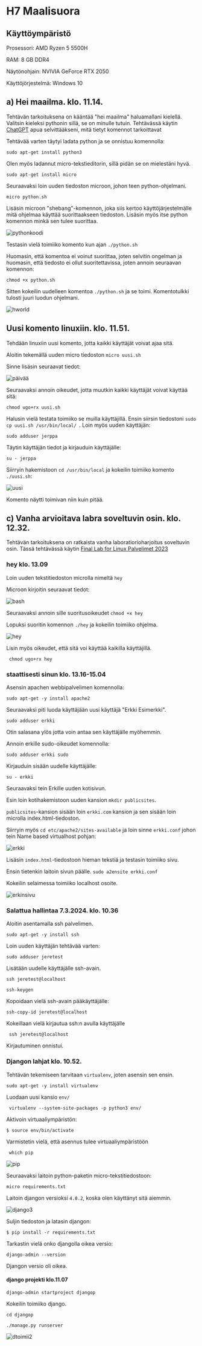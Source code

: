 # H7 Maalisuora

## Käyttöympäristö

Prosessori: AMD Ryzen 5 5500H

RAM: 8 GB DDR4

Näytönohjain: NVIVIA GeForce RTX 2050

Käyttöjörjestelmä: Windows 10

## a) Hei maailma. klo. 11.14.

Tehtävän tarkoituksena on kääntää "hei maailma" haluamallani kielellä. Valitsin kieleksi pythonin sillä, se on minulle tutuin. Tehtävässä käytin [ChatGPT](https://chat.openai.com/) apua selvittääkseni, mitä tietyt komennot tarkoittavat

Tehtävää varten täytyi ladata python ja se onnistuu komennolla:

    sudo apt-get install python3

Olen myös ladannut micro-tekstieditorin, sillä pidän se on mielestäni hyvä. 

    sudo apt-get install micro

Seuraavaksi loin uuden tiedoston microon, johon teen python-ohjelmani. 

    micro python.sh

Lisäsin microon "shebang"-komennon, joka siis kertoo käyttöjärjestelmälle mitä ohjelmaa käyttää suorittaakseen tiedoston. Lisäsin myös itse python komennon minkä sen tulee suorittaa. 

![pythonkoodi](Photos/pythonkoodi.png) 

Testasin vielä toimiiko komento kun ajan `./python.sh`

Huomasin, että komentoa ei voinut suorittaa, joten selvitin ongelman ja huomasin, että tiedosto ei ollut suoritettavissa, joten annoin seuraavan komennon:

    chmod +x python.sh

Sitten kokeilin uudelleen komentoa `./python.sh` ja se toimi. Komentotulkki tulosti juuri luodun ohjelmani. 

![hworld](Photos/hworld.png) 

## Uusi komento linuxiin. klo. 11.51.

Tehdään linuxiin uusi komento, jotta kaikki käyttäjät voivat ajaa sitä.

Aloitin tekemällä uuden micro tiedoston `micro uusi.sh`

Sinne lisäsin seuraavat tiedot:

![päivää](Photos/päivää.png) 

Seuraavaksi annoin oikeudet, jotta muutkin kaikki käyttäjät voivat käyttää sitä:

    chmod ugo+rx uusi.sh

Halusin vielä testata toimiiko se muilla käyttäjillä. Ensin siirsin tiedostoni `sudo cp uusi.sh /usr/bin/local/ `. Loin myös uuden käyttäjän:

    sudo adduser jerppa

Täytin käyttäjän tiedot ja kirjauduin käyttäjälle: 

    su - jerppa

Siirryin hakemistoon `cd /usr/bin/local` ja kokeilin toimiiko komento `./uusi.sh`:

![uusi](Photos/uusi.png) 

Komento näytti toimivan niin kuin pitää. 

## c) Vanha arvioitava labra soveltuvin osin. klo. 12.32.

Tehtävän tarkoituksena on ratkaista vanha laboratiorioharjoitus soveltuvin osin. Tässä tehtävässä käytin [Final Lab for Linux Palvelimet 2023](https://terokarvinen.com/2023/linux-palvelimet-2023-arvioitava-laboratorioharjoitus/?fromSearch=laboratorioharjoitus)

### hey klo. 13.09

Loin uuden tekstitiedoston microlla nimeltä `hey`

Microon kirjoitin seuraavat tiedot:

![bash](Photos/bash.png) 

Seuraavaksi annoin sille suoritusoikeudet `chmod +x hey`

Lopuksi suoritin komennon `./hey` ja kokeilin toimiiko ohjelma. 

![hey](Photos/hey.png) 

Lisin myös oikeudet, että sitä voi käyttää kaikilla käyttäjillä.

     chmod ugo+rx hey

### staattisesti sinun klo. 13.16-15.04

Asensin apachen webbipalvelimen komennolla:

    sudo apt-get -y install apache2

Seuraavaksi piti luoda käyttäjään uusi käyttäjä "Erkki Esimerkki". 

    sudo adduser erkki

Otin salasana ylös jotta voin antaa sen käyttäjälle myöhemmin.

Annoin erkille sudo-oikeudet komennolla:

    sudo adduser erkki sudo

Kirjauduin sisään uudelle käyttäjälle:

    su - erkki

Seuraavaksi tein Erkille uuden kotisivun.

Esin loin kotihakemistoon uuden kansion `mkdir publicsites`.

`publicsites`-kansion sisään loin `erkki.com` kansion ja sen sisään loin microlla index.html-tiedoston.

Siirryin myös `cd etc/apache2/sites-available` ja loin sinne `erkki.conf` johon tein Name based virtualhost pohjan: 

![erkki](Photos/erkki.png) 

Lisäsin `index.html`-tiedostoon hieman tekstiä ja testasin toimiiko sivu.

Ensin tietenkin laitoin sivun päälle. `sudo a2ensite erkki.conf`

Kokeilin selaimessa toimiiko localhost osoite. 

![erkinsivu](Photos/erkinsivu.png) 

### Salattua hallintaa 7.3.2024. klo. 10.36

Aloitin asentamalla ssh palvelimen.

    sudo apt-get -y install ssh

Loin uuden käyttäjän tehtävää varten:

    sudo adduser jeretest

Lisätään uudelle käyttäjälle ssh-avain.

    ssh jeretest@localhost

    ssh-keygen

Kopoidaan vielä ssh-avain pääkäyttäjälle:

    ssh-copy-id jeretest@localhost

Kokeillaan vielä kirjautua ssh:n avulla käyttäjälle

     ssh jeretest@localhost

Kirjautuminen onnistui.

### Djangon lahjat klo. 10.52.

Tehtävän tekemiseen tarvitaan `virtualenv`, joten asensin sen ensin. 

    sudo apt-get -y install virtualenv

Luodaan uusi kansio `env/`

     virtualenv --system-site-packages -p python3 env/

Aktivoin virtuaaliympäristön:

    $ source env/bin/activate

Varmistetin vielä, että asennus tulee virtuaaliympäristöön

     which pip

![pip](Photos/pip.png) 


Seuraavaksi laitoin python-paketin micro-tekstitiedostoon:

    micro requirements.txt

Laitoin djangon versioksi `4.0.2`, koska olen käyttänyt sitä aiemmin. 

![django3](Photos/django3.png)

Suljin tiedoston ja latasin djangon:

    $ pip install -r requirements.txt

Tarkastin vielä onko djangolla oikea versio:

    django-admin --version

Djangon versio oli oikea.

#### django projekti klo.11.07

    django-admin startproject djangop

Kokeilin toimiiko django. 

    cd djangop

    ./manage.py runserver

![dtoimii2](Photos/dtoimii2.png) 


    



    

    


